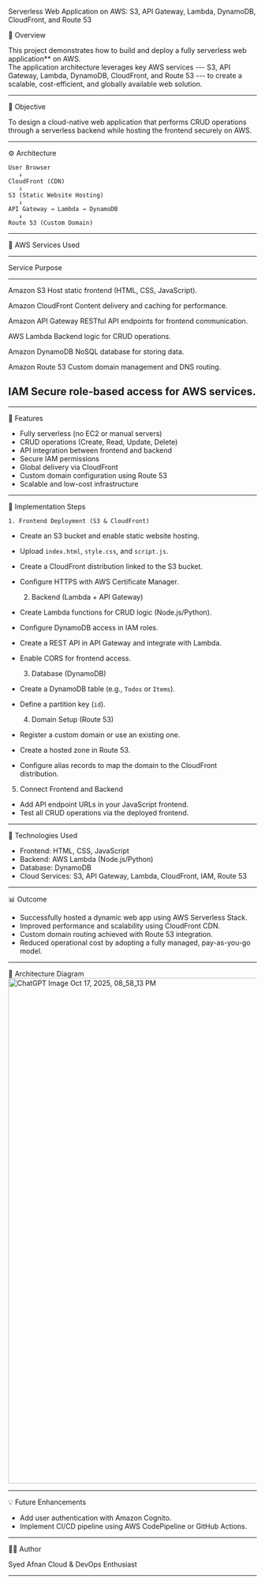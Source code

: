 Serverless Web Application on AWS: S3, API Gateway, Lambda, DynamoDB, CloudFront, and Route 53

📘 Overview

This project demonstrates how to build and deploy a fully serverless
web application** on AWS.\
The application architecture leverages key AWS services --- S3, API
Gateway, Lambda, DynamoDB, CloudFront, and Route 53 --- to create a
scalable, cost-efficient, and globally available web solution.

------------------------------------------------------------------------

🎯 Objective

To design a cloud-native web application that performs CRUD operations
through a serverless backend while hosting the frontend securely on AWS.

------------------------------------------------------------------------

⚙️ Architecture

    User Browser
       ↓
    CloudFront (CDN)
       ↓
    S3 (Static Website Hosting)
       ↓
    API Gateway → Lambda → DynamoDB
       ↓
    Route 53 (Custom Domain)

------------------------------------------------------------------------

🧩 AWS Services Used

  -----------------------------------------------------------------------
  Service                             Purpose
  ----------------------------------- -----------------------------------
  Amazon S3                           Host static frontend (HTML, CSS,
                                      JavaScript).

  Amazon CloudFront                   Content delivery and caching for
                                      performance.

  Amazon API Gateway                  RESTful API endpoints for frontend
                                      communication.

  AWS Lambda                          Backend logic for CRUD operations.

  Amazon DynamoDB                     NoSQL database for storing data.

  Amazon Route 53                     Custom domain management and DNS
                                      routing.

  IAM                                 Secure role-based access for AWS
                                      services.
  -----------------------------------------------------------------------

------------------------------------------------------------------------

🧠 Features

-   Fully serverless (no EC2 or manual servers)
-   CRUD operations (Create, Read, Update, Delete)
-   API integration between frontend and backend
-   Secure IAM permissions
-   Global delivery via CloudFront
-   Custom domain configuration using Route 53
-   Scalable and low-cost infrastructure

------------------------------------------------------------------------

 🚀 Implementation Steps

    1. Frontend Deployment (S3 & CloudFront)

-   Create an S3 bucket and enable static website hosting.
-   Upload `index.html`, `style.css`, and `script.js`.
-   Create a CloudFront distribution linked to the S3 bucket.
-   Configure HTTPS with AWS Certificate Manager.

    2. Backend (Lambda + API Gateway)

-   Create Lambda functions for CRUD logic (Node.js/Python).
-   Configure DynamoDB access in IAM roles.
-   Create a REST API in API Gateway and integrate with Lambda.
-   Enable CORS for frontend access.

    3. Database (DynamoDB)

-   Create a DynamoDB table (e.g., `Todos` or `Items`).
-   Define a partition key (`id`).

    4. Domain Setup (Route 53)

-   Register a custom domain or use an existing one.
-   Create a hosted zone in Route 53.
-   Configure alias records to map the domain to the CloudFront
    distribution.

   5. Connect Frontend and Backend

-   Add API endpoint URLs in your JavaScript frontend.
-   Test all CRUD operations via the deployed frontend.

------------------------------------------------------------------------

🧰 Technologies Used

-  Frontend:  HTML, CSS, JavaScript
-   Backend:  AWS Lambda (Node.js/Python)
-  Database:  DynamoDB
-  Cloud Services: S3, API Gateway, Lambda, CloudFront, IAM, Route 53

------------------------------------------------------------------------

📊 Outcome

-   Successfully hosted a dynamic web app using AWS Serverless Stack.
-   Improved performance and scalability using CloudFront CDN.
-   Custom domain routing achieved with Route 53 integration.
-   Reduced operational cost by adopting a fully managed, pay-as-you-go
    model.

------------------------------------------------------------------------

📸 Architecture Diagram
<img width="1536" height="1024" alt="ChatGPT Image Oct 17, 2025, 08_58_13 PM" src="https://github.com/user-attachments/assets/db423e1d-93bd-496e-b1df-890665a2e1b7" />

------------------------------------------------------------------------

💡 Future Enhancements

-   Add user authentication with Amazon Cognito.
-   Implement CI/CD pipeline using AWS CodePipeline or GitHub
    Actions.

------------------------------------------------------------------------

🧑‍💻 Author

Syed Afnan
Cloud & DevOps Enthusiast 

------------------------------------------------------------------------
